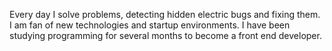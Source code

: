 
Every day I solve problems, detecting hidden electric bugs and
fixing them. I am fan of new technologies and startup
environments. I have been studying programming for several
months to become a front end developer.

